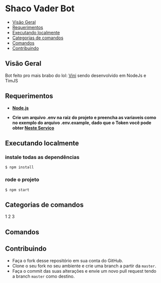 # Shaco Vader Bot

- [Visão Geral](#visão-geral)
- [Requerimentos](#requerimentos)
- [Executando localmente](#executando-localmente)
- [Categorias de comandos](#categorias-de-comandos)
- [Comandos](#comandos)
- [Contribuindo](#contribuindo)

## Visão Geral

Bot feito pro mais brabo do lol: [Vini](https://www.twitch.tv/ToTrilstado) sendo desenvolvido em NodeJs e TimJS

## Requerimentos

- **[Node.js](https://www.nodejs.org/)**

- **Crie um arquivo .env na raiz do projeto e preencha as variaveis como no exemplo do arquivo .env.example, dado que o Token você pode obter [Neste Serviço](https://twitchapps.com/tmi/)**

## Executando localmente

### instale todas as dependências
```
$ npm install 
```

### rode o projeto
```
$ npm start 
```

## Categorias de comandos

1
2
3

## Comandos


## Contribuindo

- Faça o fork desse repositório em sua conta do GitHub.
- Clone o seu fork no seu ambiente e crie uma branch a partir da `master`.
- Faça o commit das suas alterações e envie um novo pull request tendo a branch `master` como destino.
